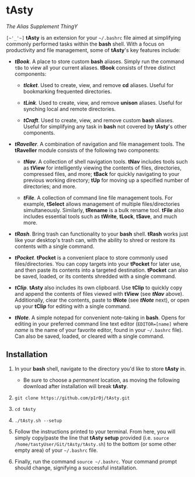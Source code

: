 # tAsty

*The Alias Supplement ThingY*

`[~'_'~]` **tAsty** is an extension for your `~/.bashrc` file aimed at simplifying commonly performed tasks within the **bash** shell. With a focus on productivity and file management, some of **tAsty**'s key features include:

*   ***tBook***. A place to store custom **bash** aliases. Simply run the command `tBo` to view all your current aliases. **tBook** consists of three distinct components:

    *   ***tIcket***. Used to create, view, and remove **cd** aliases. Useful for bookmarking frequented directories.

    *   ***tLink***. Used to create, view, and remove **unison** aliases. Useful for synching local and remote directories.

    *   ***tCraft***. Used to create, view, and remove custom **bash** aliases. Useful for simplifying any task in **bash** not covered by **tAsty**'s other components.

*   ***tRaveller***. A combination of navigation and file management tools. The **tRaveller** module consists of the following two components:

    *   ***tNav***. A collection of shell navigation tools. **tNav** includes tools such as **tView** for intelligently viewing the contents of files, directories, compressed files, and more; **tBack** for quickly navigating to your previous working directory; **tUp** for moving up a specified number of directories; and more.

    * ***tFile***. A collection of command line file management tools. For example, **tSelect** allows management of multiple files/directories simultaneously. Similarly, **tRename** is a bulk rename tool. **tFile** also includes essential tools such as **tWrite**, **tLock**, **tSave**, and much more.

*   ***tRash***. Bring trash can functionality to your **bash** shell. **tRash** works just like your desktop's trash can, with the ability to shred or restore its contents with a single command.

*   ***tPocket***. **tPocket** is a convenient place to store commonly used files/directories. You can copy targets into your **tPocket** for later use, and then paste its contents into a targeted destination. **tPocket** can also be saved, loaded, or its contents shredded with a single command.

*   ***tClip***. **tAsty** also includes its own clipboard. Use **tClip** to quickly copy and append the contents of files viewed with **tView** (see ***tNav*** above). Additionally, clear the contents, paste to **tNote** (see ***tNote*** next), or open up your **tClip** for editing with a single command.

*   ***tNote***. A simple notepad for convenient note-taking in **bash**. Opens for editing in your preferred command line text editor (`EDITOR=[name]` where *name* is the name of your favorite editor, found in your `~/.bashrc` file). Can also be saved, loaded, or cleared with a single command.

## Installation

1.  In your **bash** shell, navigate to the directory you'd like to store **tAsty** in.

    *   Be sure to choose a *permanent* location, as moving the following download after installation will break **tAsty**.

1.  `git clone https://github.com/p1r0j/tAsty.git`

2.  `cd tAsty`

3.  `./tAsty.sh --setup`

4.  Follow the instructions printed to your terminal. From here, you will simply copy/paste the line that **tAsty setup** provided (i.e. `source /home/tastyUser/Git/tAsty/tAsty.sh`) to the bottom (or some other empty area) of your `~/.bashrc` file.

5.  Finally, run the command `source ~/.bashrc`. Your command prompt should change, signifying a successful installation.

